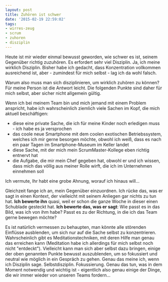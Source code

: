 ```yaml
---
layout: post
title: Zuhören ist schwer
date: '2015-02-19 22:59:02'
tags:
- wirres-zeug
- scrum
- zuhoren
- disziplin
---
```


Heute ist mir wieder einmal bewusst geworden, wie schwer es ist, seinem Gegenüber richtig zuzuhören. Es erfordert sehr viel Disziplin. Ja, ich meine wirklich Disziplin. Bisher habe ich gedacht, dass Konzentration vollkommen ausreichend ist, aber - zumindest für mich selbst - lag ich da wohl falsch.

Warum also muss man sich disziplinieren, um wirklich zuhören zu können? Für meine Person ist die Antwort leicht. Die folgenden Punkte sind daher für mich selbst, aber sicher nicht allgemein gültig.

Wenn ich bei meinem Team bin und mich jemand mit einem Problem anspricht, habe ich wahrscheinlich ziemlich viele Sachen im Kopf, die mich aktuell beschäftigen:

* diese eine private Sache, die ich für meine Kinder noch erledigen muss - ich habe es ja versprochen
* das coole neue Smartphone mit dem coolen exotischen Betriebssystem, welches ich mir gerne besorgen möchte, obwohl ich weiß, dass es nach ein paar Tagen im Smartphone-Museum im Keller landet
* diese Sache, mit der mich mein ScrumMaster-Kollege eben richtig entnervt hat
* die Aufgabe, die mir mein Chef gegeben hat, obwohl er und ich wissen, dass mich das völlig aus meiner Rolle wirft, die ich im Unternehmen einnehmen soll

Ich vermute, Ihr habt eine grobe Ahnung, worauf ich hinaus will...

Gleichzeit fange ich an, mein Gegenüber einzuordnen. Ich rücke das, was er sagt in einen Kontext, der vielleicht mit seinem Anliegen gar nichts zu tun hat. __Ich bewerte ihn__ quasi, weil er schon die ganze Woche in dieser einen Schublade gesteckt hat. __Ich bewerte das, was er sagt__: Wie passt es in das Bild, was ich von ihm habe? Passt es zu der Richtung, in die ich das Team gerne bewegen möchte?

Es ist natürlich vermessen zu behaupten, man könnte alle störenden Einflüsse ausblenden, um sich nur auf die Sache selbst zu konzentrieren. Wahrscheinlich gibt es Meditationstechniken, mit deren Hilfe man genau das erreichen kann (Meditation habe ich allerdings für mich selbst noch nicht "entdeckt").
Vielleicht kann man sich aber selbst dazu bringen, einige der oben genannten Punkte bewusst auszublenden, um so fokussiert und neutral wie möglich in ein Gespräch zu gehen. Genau das meine ich, wenn ich Disziplin sage. Selbstdisziplin. Fokussierung. Genau das tun, was in dem Moment notwendig und wichtig ist - eigentlich also genau einige der Dinge, die wir immer wieder von unseren Teams fordern...
